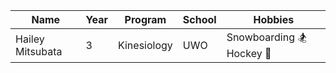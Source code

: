 | Name | Year | Program | School | Hobbies |
|------|------|---------|----------|---------|
|Hailey Mitsubata| 3| Kinesiology| UWO | Snowboarding 🏂 Hockey 🏒|